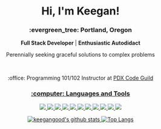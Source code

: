 
<div align="center">
  <h1>Hi, I'm Keegan!</h1>
  
  <h3>:evergreen_tree: Portland, Oregon</h3>
  <p><b>Full Stack Developer</b> | <b>Enthusiastic Autodidact</b> </p>
  <p>Perennially seeking graceful solutions to complex problems</p>
  <br>
  <p>:office: Programming 101/102 Instructor at <a href="www.pdxcodeguild.com">PDX Code Guild</p>
  
  <h3>:computer: Languages and Tools</h3>
  <img src="https://img.shields.io/badge/python%20-%2314354C.svg?logo=python&logoColor=white"/>
  <img src="https://img.shields.io/badge/django%20-%23092E20.svg?logo=django&logoColor=yellowgreen"/>
  <img src="https://img.shields.io/badge/javascript%20-%23323330.svg?logo=javascript&logoColor=%23F7DF1E"/>
  <img src="https://img.shields.io/badge/react%20-%2320232a.svg?logo=react&logoColor=%2361DAFB"/>
  <img src="https://img.shields.io/badge/html5%20-%23E34F26.svg?logo=html5&logoColor=white"/>
  <img src="https://img.shields.io/badge/css3%20-%231572B6.svg?logo=css3&logoColor=white"/>
  <img src="https://img.shields.io/badge/SASS%20-hotpink.svg?logo=SASS&logoColor=white"/>
  <img src="https://img.shields.io/badge/bootstrap%20-%23563D7C.svg?logo=bootstrap&logoColor=white"/>
  <img src="https://img.shields.io/badge/git%20-%23F05033.svg?logo=git&logoColor=white"/>
  <img src ="https://img.shields.io/badge/sqlite-%2307405e.svg?logo=sqlite&logoColor=white"/>
  <img src ="https://img.shields.io/badge/postgres-%23316192.svg?logo=postgresql&logoColor=white"/>
  
  ![keegangood's github stats](https://github-readme-stats.vercel.app/api?username=keegangood&theme=dark&show_icons=true)
  [![Top Langs](https://github-readme-stats.vercel.app/api/top-langs/?username=keegangood&layout=compact&theme=dark)](https://github.com/keegangood/github-readme-stats)
</div>

<!--
**keegangood/keegangood** is a ✨ _special_ ✨ repository because its `README.md` (this file) appears on your GitHub profile.
Here are some ideas to get you started:

- 🔭 I’m currently working o
- 🌱 I’m currently learning ...
- 👯 I’m looking to collaborate on ...
- 🤔 I’m looking for help with ...
- 💬 Ask me about ...
- 📫 How to reach me: ...
- 😄 Pronouns: ...
- ⚡ Fun fact: ...
-->
